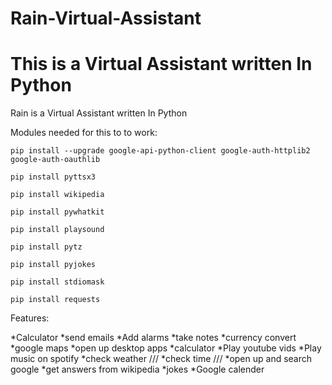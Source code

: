 # Rain-Virtual-Assistant
This is a Virtual Assistant written In Python 
=======
Rain is a Virtual Assistant written In Python 

Modules needed for this to to work:

```pip install --upgrade google-api-python-client google-auth-httplib2 google-auth-oauthlib```

```pip install pyttsx3```

```pip install wikipedia```

```pip install pywhatkit```

```pip install playsound```

```pip install pytz```

```pip install pyjokes```

```pip install stdiomask```

```pip install requests```



Features:

*Calculator
*send emails 
*Add alarms 
*take notes 
*currency convert 
*google maps 
*open up desktop apps 
*calculator
*Play youtube vids
*Play music on spotify
*check weather ///
*check time ///
*open up and search google 
*get answers from wikipedia 
*jokes 
*Google calender

